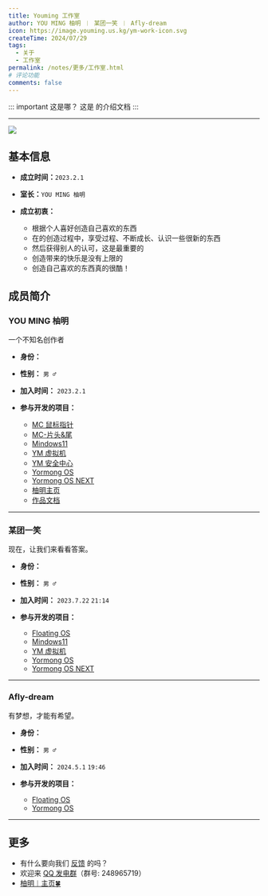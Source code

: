 ```yaml
---
title: Youming 工作室
author: YOU MING 柚明 ︱ 某团一笑 ︱ Afly-dream
icon: https://image.youming.us.kg/ym-work-icon.svg
createTime: 2024/07/29
tags:
  - 关于
  - 工作室
permalink: /notes/更多/工作室.html
# 评论功能
comments: false
---
```


::: important 这是哪？
这是 <Badge text="Youming 工作室" type="tip" /> 的介绍文档
:::

---

![](https://image.youming.us.kg/ym-gzs.svg)

## <Icon name="mingcute:document-line" color="currentColor" /> 基本信息

- **成立时间：**`2023.2.1`
- **室长：**`YOU MING 柚明`
- **成立初衷：**

  - 根据个人喜好创造自己喜欢的东西
  - 在的创造过程中，享受过程、不断成长、认识一些很新的东西
  - 然后获得别人的认可，这是最重要的
  - 创造带来的快乐是没有上限的
  - 创造自己喜欢的东西真的很酷！

## <Icon name="mingcute:contacts-3-line" color="currentColor" /> 成员简介

### <Icon name="mingcute:contacts-2-line" color="currentColor" /> YOU MING 柚明

<VPBanner
  title="YOU MING 柚明"
  content="一个不知名创作者"
  logo="https://image.youming.us.kg/ym.png"
  background="rgba(255, 255, 255, 0.1)"
  :actions='[
    {
      text: "柚明︱主页",
      link:"https://home.youming.us.kg/",
    },
        {
      text: "哔哩哔哩",
      link: "https://space.bilibili.com/1337092956",
      type: "default",
    },
    {
      text: "此文档个人页",
      link: "/intro.html",
      type: "default",
    },
  ]'
/>

<CardGrid>
  <Card title="YOU MING 柚明" icon="https://image.youming.us.kg/ym-ys.png">
    一个不知名创作者
  </Card>
  <LinkCard title="哔哩哔哩" icon="mingcute:bilibili-fill" href="https://space.bilibili.com/1337092956" />
  <LinkCard title="柚明︱主页" icon="mingcute:home-4-line" href="https://home.youming.us.kg/" />
  <LinkCard title="全部链接页" icon="mingcute:bilibili-fill" href="/链接" />
</CardGrid>

- **身份：** <Badge text="工作室室长" type="warning" />
- **性别：** `男 ♂`
- **加入时间：** `2023.2.1`
- **参与开发的项目：**

  - [MC 鼠标指针](/notes/MC-鼠标指针.html) <Badge text="发起者" type="tip" />
  - [MC-片头&尾](/notes/MC-片头尾.html) <Badge text="发起者" type="tip" />
  - [Mindows11](/notes/Mindows11.html) <Badge text="发起者" type="tip" />
  - [YM 虚拟机](/notes/YM-虚拟机.html) <Badge text="发起者" type="tip" />
  - [YM 安全中心](/notes/YM-安全中心.html) <Badge text="发起者" type="tip" />
  - [Yormong OS](/notes/Yormong-OS.html) <Badge text="发起者" type="tip" />
  - [Yormong OS NEXT](/notes/Yormong-OS-NEXT.html) <Badge text="发起者" type="tip" />
  - [柚明主页](/notes/柚明主页.html) <Badge text="发起者" type="tip" />
  - [作品文档](/notes/作品文档.html) <Badge text="发起者" type="tip" />

---

### <Icon name="mingcute:contacts-2-line" color="currentColor" /> 某团一笑

<CardGrid>
  <Card title="某团一笑" icon="https://image.youming.us.kg/tx-2-ys.png">
    现在，让我们来看看答案。
  </Card>
  <LinkCard title="哔哩哔哩" icon="mingcute:bilibili-fill" href="https://space.bilibili.com/3493093632379150" />
</CardGrid>

<LinkCard title="全部链接页" icon="mingcute:bilibili-fill" href="/链接" />

- **身份：** <Badge text="工作室成员" type="tip" />
- **性别：** `男 ♂`
- **加入时间：** `2023.7.22`  `21:14`
- **参与开发的项目：**

  - [Floating OS](/notes/Floating-OS.html) <Badge text="协作者" type="info" />
  - [Mindows11](/notes/Mindows11.html) <Badge text="协作者" type="info" />
  - [YM 虚拟机](/notes/YM-虚拟机.html) <Badge text="协作者" type="info" />
  - [Yormong OS](/notes/Yormong-OS.html) <Badge text="协作者" type="info" />
  - [Yormong OS NEXT](/notes/Yormong-OS-NEXT.html) <Badge text="协作者" type="info" />

---

### <Icon name="mingcute:contacts-2-line" color="currentColor" /> Afly-dream

<CardGrid>
  <Card title="Afly-dream" icon="https://image.youming.us.kg/tx-3-ys.png">
    有梦想，才能有希望。
  </Card>
  <LinkCard title="哔哩哔哩" icon="mingcute:bilibili-fill" href="https://space.bilibili.com/1364066451" />
</CardGrid>

<LinkCard title="全部链接页" icon="mingcute:bilibili-fill" href="/链接" />

- **身份：** <Badge text="工作室成员" type="tip" />
- **性别：** `男 ♂`
- **加入时间：** `2024.5.1`  `19:46`
- **参与开发的项目：**

  - [Floating OS](/notes/Floating-OS.html) <Badge text="发起者" type="tip" />
  - [Yormong OS](/notes/Yormong-OS.html) <Badge text="协作者" type="info" />

---

## <Icon name="mingcute:more-3-line" color="currentColor" /> 更多

- 有什么要向我们 [反馈](/notes/反馈中心/) 的吗？
- 欢迎来 [QQ 发电群](https://qm.qq.com/q/K3Lqokpdm0)（群号: 248965719）
- [柚明︱主页🍀](https://home.youming.us.kg/)